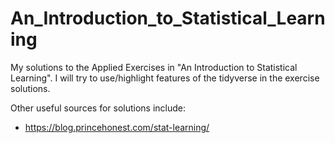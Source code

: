 # An_Introduction_to_Statistical_Learning
My solutions to the Applied Exercises in "An Introduction to Statistical Learning". I will try to use/highlight features of the tidyverse in the exercise solutions.

Other useful sources for solutions include:
- https://blog.princehonest.com/stat-learning/

